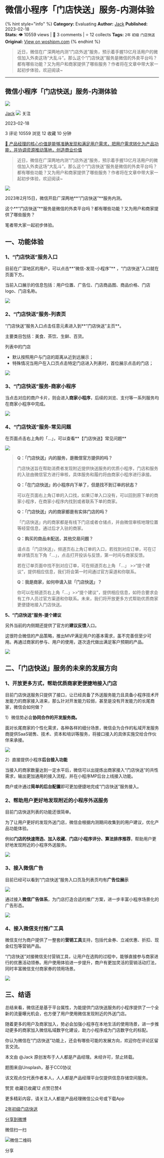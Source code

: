 # 微信小程序「门店快送」服务-内测体验
{% hint style="info" %}
**Category:** Evaluating
**Author:** [Jack](https://www.woshipm.com/u/168852)
**Published:** 2023-02-18  
**Stats:** 👁️ 10559 views | 💬 3 comments | ⭐ 12 collects
**Tags:** `2年` `初级` `门店快送`
**Original:** [View on woshipm.com](https://www.woshipm.com/evaluating/5757855.html)
{% endhint %}
> 近日，微信在广深两地内测“门店外送”服务，预示着手握13亿月活用户的微信加入外卖这场“大乱斗”。那么这个“门店快送”服务是微信的外卖平台吗？都有哪些功能？又为用户和商家提供了哪些服务？作者将在文章中带大家一起初步体验，欢迎阅读~

---

## 微信小程序「门店快送」服务-内测体验

[![](https://static.woshipm.com/APP_U_202109_20210903092726_7267.jpeg?imageView2/1/w/72/h/72/q/100)](https://www.woshipm.com/u/168852)

[Jack](https://www.woshipm.com/u/168852) ![](https://static.woshipm.com/tag/1101_1@2x.png) 关注

2023-02-18

3 评论 10559 浏览 12 收藏 10 分钟

[🔗 产品经理的核心价值是能够准确发现和满足用户需求，把用户需求转化为产品功能，并协调资源推动落地，创造商业价值](https://ke.qidianla.com/courses/90pm)

> 近日，微信在广深两地内测“门店外送”服务，预示着手握13亿月活用户的微信加入外卖这场“大乱斗”。那么这个“门店快送”服务是微信的外卖平台吗？都有哪些功能？又为用户和商家提供了哪些服务？作者将在文章中带大家一起初步体验，欢迎阅读~

![](https://image.woshipm.com/wp-files/2023/02/ZpAaG3GdC7cqghAyDVER.png)

2023年2月15日，微信开启广深两地**“门店快送”**服务内测。

这个**“门店快送”**服务是微信的外卖平台吗？都有哪些功能？又为用户和商家提供了哪些服务？

笔者带大家一起初步体验。

## 一、功能体验

### 1、“门店快送”服务入口

目前在广深地区的用户，可以点击**“微信-发现-小程序”** ，“门店快送”入口就在页面下方。

当前入口展示的信息包括：用户位置、广告位、门店商品图、商品价格、门店logo、门店名称。

![](https://image.woshipm.com/wp-files/2023/02/6bZ5gnBb4pKypkuIHrJk.png)

### 2、“门店快送”服务-列表页

“门店快送”服务入口点击任意元素进入到**“门店快送”主页**。

主要类目包括：美食、茶饮、生鲜、百货。

列表中的门店

*   默认按照用户与门店的距离从近到远展示；
*   特殊情况当用户在入口页点击特定门店进入列表时，首位展示点击的门店；

![](https://image.woshipm.com/wp-files/2023/02/jweNL87UqZyLt8Q3QScg.png)

### 3、“门店快送”服务-商家小程序

当点击对应的商户卡片，则会进入**商家小程序**，后续的浏览、支付等一系列服务均在商家小程序中完成。

![](https://image.woshipm.com/wp-files/2023/02/ctaZweN2YMs88bKh6HCV.png)

### 4、“门店快送”服务-常见问题

在页面点击右上角的「…」，可以查看**【门店快送】常见问题**

![](https://image.woshipm.com/wp-files/2023/02/HH14PzZsytteKU5SfEME.png)

> **Q：「门店快送」内的服务，是微信官方提供的吗？**
> 
> 门店快送旨在帮助消费者发现附近提供快送服务的优质小程序，门店和服务的入驻由微信官方进行审核，具体服务和履约将由商家小程序进行承接。
> 
> **Q：「在门店快送」的小程序内下单了，但是找不到订单的状态？**
> 
> 可以在页面右上角订单的入口找，如果订单入口没有，可以回到原下单的商家小程序，在商家小程序内找到或者联系下单的商家。
> 
> **Q：「门店快送」内的商家都是有实体门店的吗？**
> 
> 「门店快送」内的商家都是有线下门店或者仓储点，并由微信审核地理位置等经营信息，通过后才入驻的商家。
> 
> **Q：购买的商品未配送，其他交易问题？**
> 
> 请点击「门店快送」，频道页右上角订单的入口，若找到对应订单，可在订单详情页左下角「…」，点击打开投诉与反馈，第一时间与商家反馈。
> 
> 若在订单页面中找不到对应订单，可在频道页右上角 「…」 >>“提个建议”，提供相应信息，我们将会第一时间通过官方渠道和你联系。
> 
> **Q：我是商家，如何申请入驻「门店快送」？**
> 
> 你可以在频道页右上角「…」>>“提个建议”，提供相应信息，如符合要求会有工作人员过官方渠道和你联系。未来，我们将开放更多方式帮助优质商家更便捷地接入门店快送。

**5、“门店快送”服务-提个建议**

另外当前的内侧期还提供了官方的**建议反馈**入口。

这很符合微信的产品策略，推出MVP满足用户的基本需求，虽不完善但至少可用。再通过商家的参与、用户的使用，逐次迭代做出满足客户预期的产品。

![](https://image.woshipm.com/wp-files/2023/02/2Biv06u6QNJmDonePhMw.png)

## 二、「门店快送」服务的未来的发展方向

### 1、开放更多方式，帮助优质商家更便捷地接入门店

目前门店快送服务只提供了接口，让已经具备了外送服务能力且具备小程序技术开发能力的商家接入进来，那么针对开发能力较弱，甚至是没有开发能力的长尾商家，微信会如何做？

1）微信势必会**协同合作的开发服务商。**

面对长尾商家的个性化需求，各种各样的细分场景，微信会为合作的私域开发服务商提供SaaS销售、技术、资本和培训等服务，将接口接入的具体实施交给合作伙伴来承接。

![](https://image.woshipm.com/wp-files/2023/02/csuQdIsHfxAcVOYWK4ZE.png)

2）直接提供小程序**后台接入功能**

当接入的商家数量达到一定水平后，微信可以出提炼出商家接入“门店快送”的共性需求，输出更加通用的接入流程，并在小程序MP后台上线接入功能。

商户或许通过**简单的后台配置**即可更加便捷地完成“门店快送”服务接入。

### 2、帮助用户更好地发现附近的小程序外送服务

目前门店快送列表的功能还很简单。

为了让用户更好的发现外送门店，微信会根据内测期间收集到的用户建议，优化产品功能体验。

例如**门店的快速筛选、加入收藏、门店/小程序评分、算法排序推荐**，帮助用户更好地发现附近的小程序外送服务。

![](https://image.woshipm.com/wp-files/2023/02/gKfeuBiqxXqYI0PueWOx.png)

### 3、接入微信广告

目前已经可以看到“门店快送”服务入口页及列表页均有**广告位展示**

![](https://image.woshipm.com/wp-files/2023/02/uwYyqxUyVy9o0oBpUzyN.png)

通过接入**微信广告体系**，为门店打造合适的推广方案，进一步丰富小程序场景化的广告形态。

![](https://image.woshipm.com/wp-files/2023/02/pdvYy33VJer6ZcqdkdLb.png)

### 4、接入微信支付推广工具

微信支付为商户提供了一整套的**营销工具**支持，包括代金券、立减优惠、折扣、现金红包等营销产品。

“门店快送”对接微信支付营销工具，让用户在选购的过程中，能够直接参与商家进行的优惠活动领券。用户使用体验进一步提升，商户有更加灵活的营销活动打法，同时丰富微信支付商家券的领用场景。

![](https://image.woshipm.com/wp-files/2023/02/FXGOPargzxE0xUEDYTu9.png)

## 三、结语

总结来看，微信还是基于平台属性，为能提供门店快送服务的小程序提供了一个全新的流量曝光机会，也方便了用户使用微信发现附近的外送门店。

随着更多的用户及商家加入，势必会加强小程序在本地生活的使用场景，进一步推动更多的商家加入微信私域数字化建设，助力小程序成为门店数字化的标配。

你认为微信在“门店快送”功能上，还会有哪些可能的发展方向，欢迎你在评论区留言交流。

本文由 @Jack 原创发布于人人都是产品经理。未经许可，禁止转载。

题图来自Unsplash，基于CC0协议

该文观点仅代表作者本人，人人都是产品经理平台仅提供信息存储空间服务。

赞赏 收藏已收藏12 点赞已赞4

更多精彩内容，请关注人人都是产品经理微信公众号或下载App

[2年](https://www.woshipm.com/tag/2%e5%b9%b4)[初级](https://www.woshipm.com/tag/%e5%88%9d%e7%ba%a7)[门店快送](https://www.woshipm.com/tag/%e9%97%a8%e5%ba%97%e5%bf%ab%e9%80%81)

[分享到微博](https://service.weibo.com/share/share.php?appkey=2775287854&title=微信小程序「门店快送」服务-内测体验&url=https://www.woshipm.com/evaluating/5757855.html&pic=https://image.woshipm.com/wp-files/2023/02/ZpAaG3GdC7cqghAyDVER.png)

微信扫一扫

![微信二维码](https://api.pwmqr.com/qrcode/create/?url=https://www.woshipm.com/evaluating/5757855.html)

分享